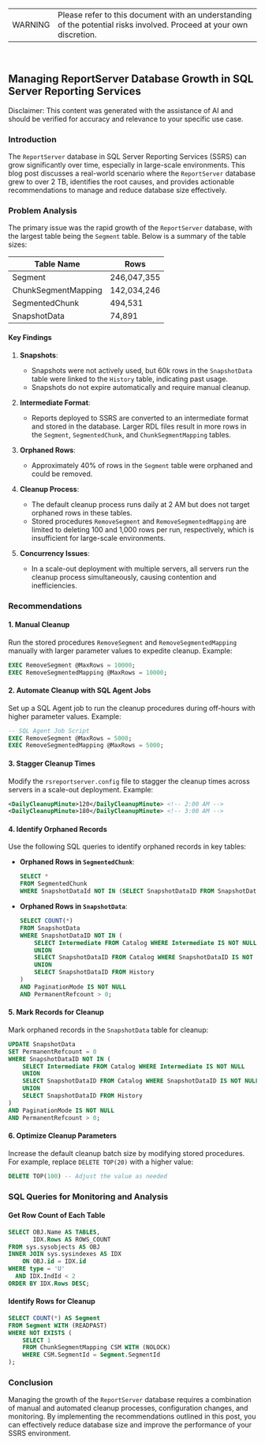 <br><table><td>WARNING</td><td>Please refer to this document with an understanding of the potential risks involved. Proceed at your own discretion.</td></table><br>

## Managing ReportServer Database Growth in SQL Server Reporting Services

Disclaimer: This content was generated with the assistance of AI and should be verified for accuracy and relevance to your specific use case.

### Introduction

The `ReportServer` database in SQL Server Reporting Services (SSRS) can grow significantly over time, especially in large-scale environments. This blog post discusses a real-world scenario where the `ReportServer` database grew to over 2 TB, identifies the root causes, and provides actionable recommendations to manage and reduce database size effectively.

### Problem Analysis

The primary issue was the rapid growth of the `ReportServer` database, with the largest table being the `Segment` table. Below is a summary of the table sizes:

| Table Name            | Rows       |
|-----------------------|------------|
| Segment               | 246,047,355 |
| ChunkSegmentMapping   | 142,034,246 |
| SegmentedChunk        | 494,531     |
| SnapshotData          | 74,891      |

#### Key Findings
1. **Snapshots**:
   - Snapshots were not actively used, but 60k rows in the `SnapshotData` table were linked to the `History` table, indicating past usage.
   - Snapshots do not expire automatically and require manual cleanup.

2. **Intermediate Format**:
   - Reports deployed to SSRS are converted to an intermediate format and stored in the database. Larger RDL files result in more rows in the `Segment`, `SegmentedChunk`, and `ChunkSegmentMapping` tables.

3. **Orphaned Rows**:
   - Approximately 40% of rows in the `Segment` table were orphaned and could be removed.

4. **Cleanup Process**:
   - The default cleanup process runs daily at 2 AM but does not target orphaned rows in these tables.
   - Stored procedures `RemoveSegment` and `RemoveSegmentedMapping` are limited to deleting 100 and 1,000 rows per run, respectively, which is insufficient for large-scale environments.

5. **Concurrency Issues**:
   - In a scale-out deployment with multiple servers, all servers run the cleanup process simultaneously, causing contention and inefficiencies.

### Recommendations

#### **1. Manual Cleanup**
Run the stored procedures `RemoveSegment` and `RemoveSegmentedMapping` manually with larger parameter values to expedite cleanup. Example:
```sql
EXEC RemoveSegment @MaxRows = 10000;
EXEC RemoveSegmentedMapping @MaxRows = 10000;
```

#### **2. Automate Cleanup with SQL Agent Jobs**
Set up a SQL Agent job to run the cleanup procedures during off-hours with higher parameter values. Example:
```sql
-- SQL Agent Job Script
EXEC RemoveSegment @MaxRows = 5000;
EXEC RemoveSegmentedMapping @MaxRows = 5000;
```

#### **3. Stagger Cleanup Times**
Modify the `rsreportserver.config` file to stagger the cleanup times across servers in a scale-out deployment. Example:
```xml
<DailyCleanupMinute>120</DailyCleanupMinute> <!-- 2:00 AM -->
<DailyCleanupMinute>180</DailyCleanupMinute> <!-- 3:00 AM -->
```

#### **4. Identify Orphaned Records**
Use the following SQL queries to identify orphaned records in key tables:

- **Orphaned Rows in `SegmentedChunk`**:
  ```sql
  SELECT * 
  FROM SegmentedChunk 
  WHERE SnapshotDataId NOT IN (SELECT SnapshotDataID FROM SnapshotData);
  ```

- **Orphaned Rows in `SnapshotData`**:
  ```sql
  SELECT COUNT(*) 
  FROM SnapshotData 
  WHERE SnapshotDataID NOT IN (
      SELECT Intermediate FROM Catalog WHERE Intermediate IS NOT NULL
      UNION
      SELECT SnapshotDataID FROM Catalog WHERE SnapshotDataID IS NOT NULL
      UNION
      SELECT SnapshotDataID FROM History
  ) 
  AND PaginationMode IS NOT NULL 
  AND PermanentRefcount > 0;
  ```

#### **5. Mark Records for Cleanup**
Mark orphaned records in the `SnapshotData` table for cleanup:
```sql
UPDATE SnapshotData 
SET PermanentRefcount = 0 
WHERE SnapshotDataID NOT IN (
    SELECT Intermediate FROM Catalog WHERE Intermediate IS NOT NULL
    UNION
    SELECT SnapshotDataID FROM Catalog WHERE SnapshotDataID IS NOT NULL
    UNION
    SELECT SnapshotDataID FROM History
) 
AND PaginationMode IS NOT NULL 
AND PermanentRefcount > 0;
```

#### **6. Optimize Cleanup Parameters**
Increase the default cleanup batch size by modifying stored procedures. For example, replace `DELETE TOP(20)` with a higher value:
```sql
DELETE TOP(100) -- Adjust the value as needed
```

### SQL Queries for Monitoring and Analysis

#### **Get Row Count of Each Table**
```sql
SELECT OBJ.Name AS TABLES, 
       IDX.Rows AS ROWS_COUNT 
FROM sys.sysobjects AS OBJ 
INNER JOIN sys.sysindexes AS IDX 
    ON OBJ.id = IDX.id 
WHERE type = 'U' 
  AND IDX.IndId < 2 
ORDER BY IDX.Rows DESC;
```

#### **Identify Rows for Cleanup**
```sql
SELECT COUNT(*) AS Segment 
FROM Segment WITH (READPAST) 
WHERE NOT EXISTS (
    SELECT 1 
    FROM ChunkSegmentMapping CSM WITH (NOLOCK) 
    WHERE CSM.SegmentId = Segment.SegmentId
);
```

### Conclusion

Managing the growth of the `ReportServer` database requires a combination of manual and automated cleanup processes, configuration changes, and monitoring. By implementing the recommendations outlined in this post, you can effectively reduce database size and improve the performance of your SSRS environment.
